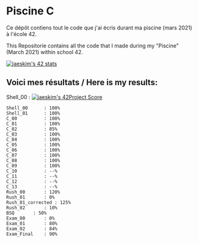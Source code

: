 # Piscine C

Ce dépôt contiens tout le code que j'ai écris durant ma piscine (mars 2021) à l'école 42.

This Repositorie contains all the code that I made during my "Piscine" (March 2021) within school 42.

[![jaeskim's 42 stats](https://badge42.herokuapp.com/api/stats/cmaginot?cursus=C%20Piscine&privacyName=true)](https://github.com/JaeSeoKim/badge42)

## Voici mes résultats / Here is my results:

Shell_00	: [![jaeskim's 42Project Score](https://badge42.herokuapp.com/api/project/cmaginot/c-piscine-shell-00)](https://github.com/JaeSeoKim/badge42)

```
Shell_00	  : 100%
Shell_01	  : 100%
C_00		  : 100%
C_01		  : 100%
C_02		  : 85%
C_03		  : 100%
C_04		  : 100%
C_05		  : 100%
C_06		  : 100%
C_07		  : 100%
C_08		  : 100%
C_09		  : 100%
C_10		  : --%
C_11		  : --%
C_12		  : --%
C_13		  : --%
Rush_00		  : 120%
Rush_01		  : 0%
Rush_01_corrected : 125%
Rush_02		  : 10%
BSQ		  : 50%
Exam_00		  : 0%
Exam_01		  : 80%
Exam_02		  : 84%
Exam_Final	  : 90%
```
